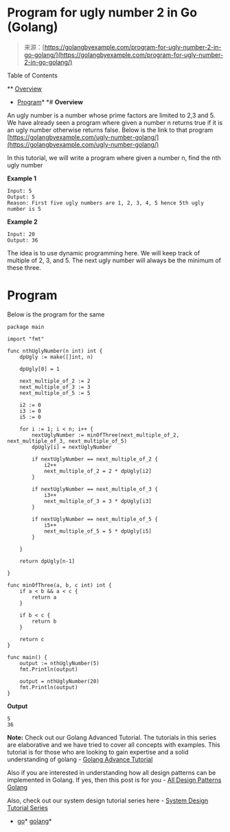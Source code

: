 <!--yml
category: 未分类
date: 2024-10-13 06:51:44
-->

# Program for ugly number 2 in Go (Golang)

> 来源：[https://golangbyexample.com/program-for-ugly-number-2-in-go-golang/](https://golangbyexample.com/program-for-ugly-number-2-in-go-golang/)

Table of Contents

 **   [Overview](#Overview "Overview")
*   [Program](#Program "Program")*  *# **Overview**

An ugly number is a number whose prime factors are limited to 2,3 and 5\. We have already seen a program where given a number n returns true if it is an ugly number otherwise returns false. Below is the link to that program [https://golangbyexample.com/ugly-number-golang/](https://golangbyexample.com/ugly-number-golang/)

In this tutorial, we will write a program where given a number n, find the nth ugly number

**Example 1**

```
Input: 5
Output: 5
Reason: First five ugly numbers are 1, 2, 3, 4, 5 hence 5th ugly number is 5
```

**Example 2**

```
Input: 20
Output: 36
```

The idea is to use dynamic programming here. We will keep track of multiple of 2, 3, and 5\. The next ugly number will always be the minimum of these three.

# **Program**

Below is the program for the same

```
package main

import "fmt"

func nthUglyNumber(n int) int {
	dpUgly := make([]int, n)

	dpUgly[0] = 1

	next_multiple_of_2 := 2
	next_multiple_of_3 := 3
	next_multiple_of_5 := 5

	i2 := 0
	i3 := 0
	i5 := 0

	for i := 1; i < n; i++ {
		nextUglyNumber := minOfThree(next_multiple_of_2, next_multiple_of_3, next_multiple_of_5)
		dpUgly[i] = nextUglyNumber

		if nextUglyNumber == next_multiple_of_2 {
			i2++
			next_multiple_of_2 = 2 * dpUgly[i2]
		}

		if nextUglyNumber == next_multiple_of_3 {
			i3++
			next_multiple_of_3 = 3 * dpUgly[i3]
		}

		if nextUglyNumber == next_multiple_of_5 {
			i5++
			next_multiple_of_5 = 5 * dpUgly[i5]
		}

	}

	return dpUgly[n-1]

}

func minOfThree(a, b, c int) int {
	if a < b && a < c {
		return a
	}

	if b < c {
		return b
	}

	return c
}

func main() {
	output := nthUglyNumber(5)
	fmt.Println(output)

	output = nthUglyNumber(20)
	fmt.Println(output)
}
```

**Output**

```
5
36
```

**Note:** Check out our Golang Advanced Tutorial. The tutorials in this series are elaborative and we have tried to cover all concepts with examples. This tutorial is for those who are looking to gain expertise and a solid understanding of golang - [Golang Advance Tutorial](https://golangbyexample.com/golang-comprehensive-tutorial/)

Also if you are interested in understanding how all design patterns can be implemented in Golang. If yes, then this post is for you - [All Design Patterns Golang](https://golangbyexample.com/all-design-patterns-golang/)

Also, check out our system design tutorial series here - [System Design Tutorial Series](https://techbyexample.com/system-design-questions/)

*   [go](https://golangbyexample.com/tag/go/)*   [golang](https://golangbyexample.com/tag/golang/)*